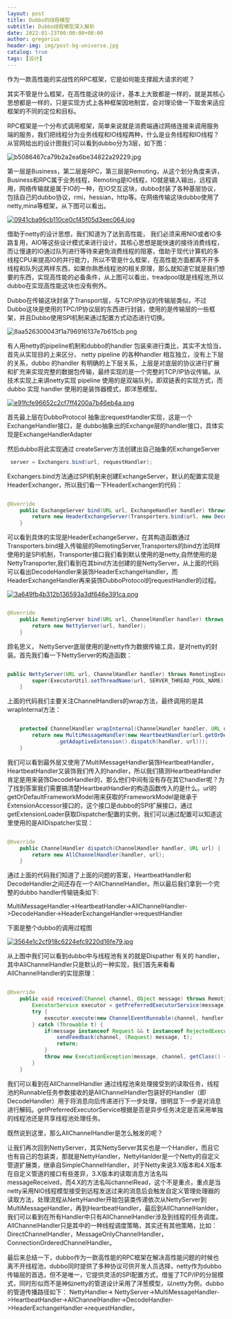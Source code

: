 ```yaml
---
layout: post
title: Dubbo的线程模型
subtitle: Dubbo线程模型深入解析
date: 2022-01-23T00:00:00+08:00
author: gregorius
header-img: img/post-bg-universe.jpg
catalog: true
tags: [设计]
---
```


作为一款高性能的实战性的RPC框架，它是如何能支撑超大请求的呢？

其实不管是什么框架，在高性能这块的设计，基本上大致都是一样的，就是其核心思想都是一样的，只是实现方式上各种框架因地制宜，会对理论做一下取舍来适应框架的不同的定位和目标。

RPC框架是一个分布式调用框架，简单来说就是消费端通过网络连接来调用服务端的服务，我们把线程分为业务线程和IO线程两种，什么是业务线程和IO线程？从官网给出的设计图我们可以看到dubbo分为3层，如下图：

![b5086467ca79b2a2ea6be34822a29229.jpg](https://upload-images.jianshu.io/upload_images/10824258-9dcc0762ee308998.jpg?imageMogr2/auto-orient/strip%7CimageView2/2/w/1240)

第一层是Business，第二层是RPC，第三层是Remoting，从这个划分角度来讲，Business和RPC属于业务线程，Remoting是IO线程，IO就是输入输出，远程调用，网络传输就是属于IO的一种，在IO交互这块，dubbo封装了各种基层协议，包括自己的dubbo协议，rmi，hessian，http等。在网络传输这块dubbo使用了netty,mina等框架，从下图可以看出。

[![0941cba96cb110ce0cf45f05d3eec064.jpg](https://upload-images.jianshu.io/upload_images/10824258-178fbeab97322a46.jpg?imageMogr2/auto-orient/strip%7CimageView2/2/w/1240)](https://www.gpic.xyz/image/dNlaA)

借助于netty的设计思想，我们知道为了达到高性能，
我们必须采用NIO或者IO多路复用，AIO等这些设计模式来进行设计，其核心思想是能快速的接待消费线程，而让慢速的IO通过队列进行等待来避免消费线程的阻塞，借助于现代计算机的多线程CPU来提高IO的并行能力，所以不管是什么框架，在高性能方面都离不开多线程和队列这两样东西，如果你熟悉线程池的相关原理，那么就知道它就是我们想要的东西，实现高性能的必备条件，从上图可以看出，treadpool就是线程池,所以dubbo在实现高性能这块也没有例外。

Dubbo在传输这块封装了Transport层，与TCP/IP协议的传输层类似，不过Dubbo这块是使用的TPC/IP协议层的东西进行封装，使用的是传输层的一些框架，并且Dubbo使用SPI机制来通过配置方式动态进行切换。

![8aa526300043f1a796916137e7b615cb.png](https://upload-images.jianshu.io/upload_images/10824258-6598f8597770467a.png?imageMogr2/auto-orient/strip%7CimageView2/2/w/1240)

有人用netty的pipeline机制和dubbo的handler 包装来进行类比，其实不太恰当，首先从实现目的上来区分， netty pipeline 的各种handler 相互独立，没有上下层的关系，dubbo 的handler 有明确的上下层关系，上层是对底层的协议进行扩展和扩充来实现完整的数据包传输，最终实现的是一个完整的TCP/IP协议传输。从技术实现上来讲netty实现 pipeline 使用的是双端队列，即双链表的实现方式，而 dubbo 实现 handler 使用的是装饰器模式，即洋葱模型。

[![e91fcfe96652c2cf7ff4200a7b46eb4a.png](https://upload-images.jianshu.io/upload_images/10824258-e8a5ada8ceed7e19.png?imageMogr2/auto-orient/strip%7CimageView2/2/w/1240)](https://www.gpic.xyz/image/Rsfnl)

首先最上层在DubboProtocol 抽象出requestHandler实现，这是一个ExchangeHandler接口，是 dubbo抽象出的Exchange层的handler接口，具体实现是ExchangeHandlerAdapter

然后dubbo将此实现通过 createServer方法创建出自己抽象的ExchangeServer

``` java
 server = Exchangers.bind(url, requestHandler);
```

Exchangers.bind方法通过SPI机制来创建ExchangeServer，默认的配置实现是HeaderExchanger，所以我们看一下HeaderExchanger的代码：

``` java

@Override
    public ExchangeServer bind(URL url, ExchangeHandler handler) throws RemotingException {
        return new HeaderExchangeServer(Transporters.bind(url, new DecodeHandler(new HeaderExchangeHandler(handler))));
    }

```
可以看到具体的实现是HeaderExchangeServer，在其构造函数通过Transporters.bind接入传输层的RemotingServer,Transporters的bind方法同样使用的是SPI机制，Transporter接口我们看到默认使用的是netty,自然使用的是NettyTransporter,我们看到在其bind方法创建的是NettyServer，从上面的代码可以看出DecodeHandler来装饰HeaderExchangeHandler，而HeaderExchangeHandler再来装饰DubboProtocol的requestHandler的过程。

[![3a649fb4b312b136593a3df646e391ca.png](https://upload-images.jianshu.io/upload_images/10824258-e0744e588486dd9c.png?imageMogr2/auto-orient/strip%7CimageView2/2/w/1240)](https://www.gpic.xyz/image/dKt3Z)

``` java

@Override
    public RemotingServer bind(URL url, ChannelHandler handler) throws RemotingException {
        return new NettyServer(url, handler);
    }
```

顾名思义， NettyServer底层使用的是netty作为数据传输工具，是对netty的封装。首先我们看一下NettyServer的构造函数：

``` java

public NettyServer(URL url, ChannelHandler handler) throws RemotingException {
        super(ExecutorUtil.setThreadName(url, SERVER_THREAD_POOL_NAME), ChannelHandlers.wrap(handler, url));
    }
```
上面的代码我们主要关注ChannelHandlers的wrap方法，最终调用的是其wrapInternal方法：

``` java

    protected ChannelHandler wrapInternal(ChannelHandler handler, URL url) {
        return new MultiMessageHandler(new HeartbeatHandler(url.getOrDefaultFrameworkModel().getExtensionLoader(Dispatcher.class)
                .getAdaptiveExtension().dispatch(handler, url)));
    }
```

我们可以看到最外层又使用了MultiMessageHandler装饰HeartbeatHandler，HeartbeatHandler又装饰我们传入的handler，所以我们猜测HeartbeatHandler肯定是用来装饰DecodeHandler的，那么他们中间有没有存在其它handler呢？为了找到答案我们需要搞清楚HeartbeatHandler的构造函数传入的是什么。url的getOrDefaultFrameworkModel用来获取的FrameworkModel是继承于ExtensionAccessor接口的，这个接口是dubbo的SPI扩展接口，通过getExtensionLoader获取Dispatcher配置的实例，我们可以通过配置可以知道这里使用的是AllDispatcher实现：

``` java

@Override
    public ChannelHandler dispatch(ChannelHandler handler, URL url) {
        return new AllChannelHandler(handler, url);
    }

```

通过上面的代码我们知道了上面的问题的答案，HeartbeatHandler和DecodeHandler之间还存在一个AllChannelHandler。所以最后我们拿到一个完整的dubbo handler传输链条如下:

MultiMessageHandler->HeartbeatHandler->AllChannelHandler->DecodeHandler->HeaderExchangeHandler->requestHandler

下面是整个dubbo的调用过程图


[![3564e1c2cf918c6224efc9220d16fe79.jpg](https://upload-images.jianshu.io/upload_images/10824258-0154a1c00adbfd6b.jpg?imageMogr2/auto-orient/strip%7CimageView2/2/w/1240)](https://www.gpic.xyz/image/dNg9M)

从上图中我们可以看到dubbo中与线程池有关的就是Dispather 有关的 handler，其中AllChannelHandler只是默认的一种实现，我们首先来看看AllChannelHandler的实现原理：

``` java

@Override
    public void received(Channel channel, Object message) throws RemotingException {
        ExecutorService executor = getPreferredExecutorService(message);
        try {
            executor.execute(new ChannelEventRunnable(channel, handler, ChannelState.RECEIVED, message));
        } catch (Throwable t) {
            if(message instanceof Request && t instanceof RejectedExecutionException){
                sendFeedback(channel, (Request) message, t);
                return;
            }
            throw new ExecutionException(message, channel, getClass() + " error when process received event .", t);
        }
    }
```

我们可以看到在AllChannelHandler 通过线程池来处理接受到的读取任务，线程池的Runnable任务参数接收的是AllChannelHandler包装好的Handler（即DecodeHandler）用于将消息向后传递进行下一步处理，很明显下一步是对消息进行解码。getPreferredExecutorService根据是否是异步任务决定是否采用单独的线程池还是共享线程池处理任务。

既然说到这里，那么AllChannelHandler是怎么触发的呢？

让我们再次回到NettyServer，其实NettyServer其实也是一个Handler，而且它也有自己的包装类，那就是NettyHandler，NettyHanlder是一个Netty的自定义管道扩展类，继承自SimpleChannelHandler，对于Netty来说3.X版本和4.X版本在自定义管道的接口有些差异，3.X版本的读取消息方法名叫messageReceived，而4.X的方法名叫channelRead，这个不是重点，重点是当netty采用NIO线程模型接受到远程发送过来的消息后会触发自定义管理处理器的读取方法，处理流程从NettyHandler开始包装类传递依次从NettyServer到MultiMessageHandler，再到HeartbeatHandler，最后到AllChannelHanlder，我们可以看到在所有Handler中只有AllChannelHandler涉及到线程的任务调度。AllChannelHandler只是其中的一种线程调度策略，其实还有其他策略，比如：DirectChannelHandler，MessageOnlyChannelHandler，ConnectionOrderedChannelHandler。

最后来总结一下，dubbo作为一款高性能的RPC框架在解决高性能问题的时候也离不开线程池，dubbo同时提供了多种协议可供开发人员选择，netty作为dubbo传输层的首选，但不是唯一，它提供灵活的SPI配置方式，借鉴了TCP/IP的分层模式，同时形似而不是神似netty的管道设计采用了洋葱模型，以netty为例，dubbo的管道传播路径如下：
NettyHandler-> NettyServer->MultiMessageHandler->HeartbeatHandler->AllChannelHandler->DecodeHandler->HeaderExchangeHandler->requestHandler。
